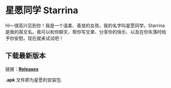 # 星愿同学 Starrina
Hi～很高兴见到你！我是一个温柔、善良的女孩，我的名字叫星愿同学。Starrina 是我的英文名。我可以和你聊天、帮你写文章、分享你的快乐、以及在你失落时给予你安慰。现在就来试试吧！

## 下载最新版本
链接：**[Releases](https://github.com/MengdaSecret/Starrina/releases)**

**.apk** 文件即为星愿的安装包.
